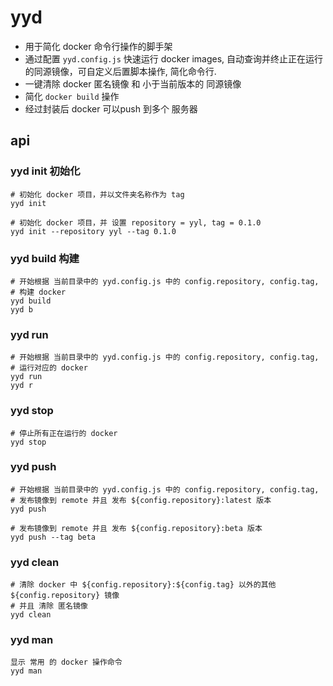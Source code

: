 # yyd
* 用于简化 docker 命令行操作的脚手架
* 通过配置 `yyd.config.js` 快速运行 docker images, 自动查询并终止正在运行的同源镜像，可自定义后置脚本操作, 简化命令行.
* 一键清除 docker 匿名镜像 和 小于当前版本的 同源镜像
* 简化 `docker build` 操作
* 经过封装后 docker 可以push 到多个 服务器

## api

### yyd init 初始化

```
# 初始化 docker 项目，并以文件夹名称作为 tag
yyd init

# 初始化 docker 项目，并 设置 repository = yyl, tag = 0.1.0
yyd init --repository yyl --tag 0.1.0
```

### yyd build 构建

```
# 开始根据 当前目录中的 yyd.config.js 中的 config.repository, config.tag,
# 构建 docker
yyd build
yyd b
```

### yyd run

```
# 开始根据 当前目录中的 yyd.config.js 中的 config.repository, config.tag,
# 运行对应的 docker
yyd run
yyd r
```

### yyd stop
```
# 停止所有正在运行的 docker
yyd stop
```

### yyd push

```
# 开始根据 当前目录中的 yyd.config.js 中的 config.repository, config.tag,
# 发布镜像到 remote 并且 发布 ${config.repository}:latest 版本
yyd push

# 发布镜像到 remote 并且 发布 ${config.repository}:beta 版本
yyd push --tag beta
```

### yyd clean
```
# 清除 docker 中 ${config.repository}:${config.tag} 以外的其他 ${config.repository} 镜像
# 并且 清除 匿名镜像
yyd clean
```

### yyd man
```
显示 常用 的 docker 操作命令
yyd man
```
